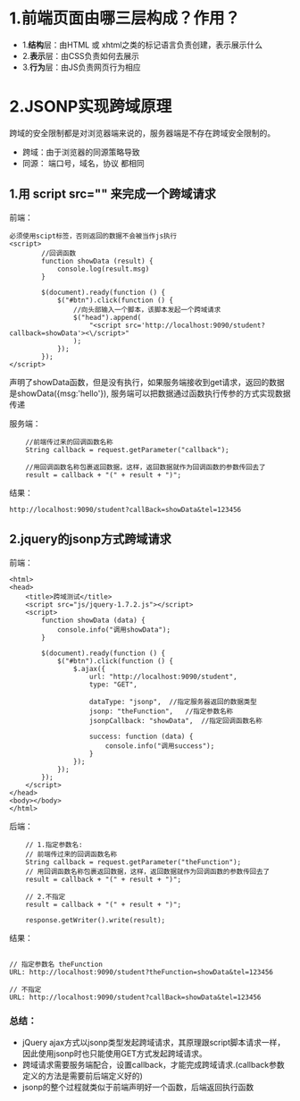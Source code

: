 # 1.前端页面由哪三层构成？作用？
- 1.**结构**层：由HTML 或 xhtml之类的标记语言负责创建，表示展示什么
- 2.**表示**层：由CSS负责如何去展示
- 3.**行为**层：由JS负责网页行为相应

# 2.JSONP实现跨域原理
跨域的安全限制都是对浏览器端来说的，服务器端是不存在跨域安全限制的。
- 跨域：由于浏览器的同源策略导致
- 同源： 端口号，域名，协议 都相同

## 1.用 script src="" 来完成一个跨域请求
前端：

```
必须使用scipt标签，否则返回的数据不会被当作js执行
<script>
        //回调函数
        function showData (result) {
            console.log(result.msg)
        }

        $(document).ready(function () {
            $("#btn").click(function () {
                //向头部输入一个脚本，该脚本发起一个跨域请求
                $("head").append(
                    "<script src='http://localhost:9090/student?callback=showData'><\/script>"
                );
            });
        });
</script>
```
声明了showData函数，但是没有执行，如果服务端接收到get请求，返回的数据是showData({msg:'hello'}),
服务端可以把数据通过函数执行传参的方式实现数据传递


服务端：
```
    //前端传过来的回调函数名称
    String callback = request.getParameter("callback");

    //用回调函数名称包裹返回数据，这样，返回数据就作为回调函数的参数传回去了
    result = callback + "(" + result + ")";
```

结果：
```
http://localhost:9090/student?callBack=showData&tel=123456
```
## 2.jquery的jsonp方式跨域请求
前端：
```
<html>
<head>
    <title>跨域测试</title>
    <script src="js/jquery-1.7.2.js"></script>
    <script>
        function showData (data) {
            console.info("调用showData");
        }

        $(document).ready(function () {
            $("#btn").click(function () {
                $.ajax({
                    url: "http://localhost:9090/student",
                    type: "GET",

                    dataType: "jsonp",  //指定服务器返回的数据类型
                    jsonp: "theFunction",   //指定参数名称
                    jsonpCallback: "showData",  //指定回调函数名称
                    
                    success: function (data) {
                        console.info("调用success");
                    }
                });
            });
        });
    </script>
</head>
<body></body>
</html>
```
后端：
```
    // 1.指定参数名: 
    // 前端传过来的回调函数名称
    String callback = request.getParameter("theFunction");
    // 用回调函数名称包裹返回数据，这样，返回数据就作为回调函数的参数传回去了
    result = callback + "(" + result + ")";

    // 2.不指定
    result = callback + "(" + result + ")";

    response.getWriter().write(result);
```
结果：
```

// 指定参数名 theFunction
URL: http://localhost:9090/student?theFunction=showData&tel=123456

// 不指定
URL: http://localhost:9090/student?callBack=showData&tel=123456

```

### 总结：
- jQuery ajax方式以jsonp类型发起跨域请求，其原理跟script脚本请求一样，因此使用jsonp时也只能使用GET方式发起跨域请求。
- 跨域请求需要服务端配合，设置callback，才能完成跨域请求.(callback参数定义的方法是需要前后端定义好的)
- jsonp的整个过程就类似于前端声明好一个函数，后端返回执行函数